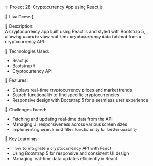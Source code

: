 ✨ Project 28: Cryptocurrency App using React.js  

🔗 Live Demo:[]  

📄 Description:  
A cryptocurrency app built using React.js and styled with Bootstrap 5, allowing users to view real-time cryptocurrency data fetched from a cryptocurrency API.  

🔧 Technologies Used:  
- React.js  
- Bootstrap 5  
- Cryptocurrency API  

🌟 Features:  
- Displays real-time cryptocurrency prices and market trends  
- Search functionality to find specific cryptocurrencies  
- Responsive design with Bootstrap 5 for a seamless user experience  

🚀 Challenges Faced:  
- Fetching and updating real-time data from the API  
- Managing UI responsiveness across various screen sizes  
- Implementing search and filter functionality for better usability  

🎯 Key Learnings:  
- How to integrate a cryptocurrency API with React  
- Using Bootstrap 5 for responsive and consistent UI design  
- Managing real-time data updates efficiently in React  
